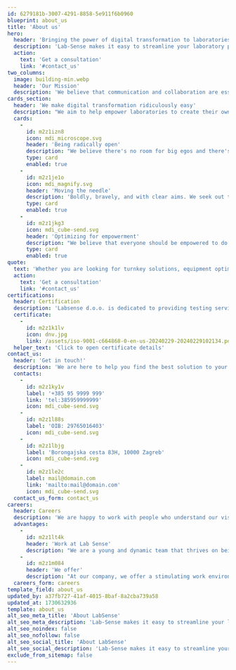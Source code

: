 ```yaml
---
id: 6279181b-3007-4291-8858-5e911f6b0960
blueprint: about_us
title: 'About us'
hero:
  header: 'Bringing the power of digital transformation to laboratories'
  description: 'Lab-Sense makes it easy to streamline your laboratory processes, improve compliance, and boost efficiency. In minutes, not months.'
  action:
    text: 'Get a consultation'
    link: '#contact_us'
two_columns:
  image: building-min.webp
  header: 'Our Mission'
  description: 'We believe that communication and collaboration are essential for building successful relationships with our clients. We take the time to listen to your needs and concerns and work with you to find the best solutions for your lab.'
cards_section:
  header: 'We make digital transformation ridiculously easy'
  description: "We aim to help empower laboratories to create their own digital solutions. Here's how we plan on doing it."
  cards:
    -
      id: m2z1izn8
      icon: mdi_microscope.svg
      header: 'Being radically open'
      description: "We believe there's no room for big egos and there's always time to help each other. We strive to give and receive feedback, ideas, and perspectives."
      type: card
      enabled: true
    -
      id: m2z1je1o
      icon: mdi_magnify.svg
      header: 'Moving the needle'
      description: 'Boldly, bravely, and with clear aims. We seek out the big opportunities and double down on the most important things to work on.'
      type: card
      enabled: true
    -
      id: m2z1jkg3
      icon: mdi_cube-send.svg
      header: 'Optimizing for empowerment'
      description: "We believe that everyone should be empowered to do whatever they think is in the company's best interest."
      type: card
      enabled: true
quote:
  text: 'Whether you are looking for turnkey solutions, equipment optimization, compliance guidance, or consulting services, we are here to help. Contact us today to learn more about how we can help your lab reach its full potential.'
  action:
    text: 'Get a consultation'
    link: '#contact_us'
certifications:
  header: Certification
  description: 'Labsense d.o.o. is dedicated to providing testing services in accordance with the highest quality standards in our industry. As a premier testing laboratory, our primary purpose is to ensure the satisfaction of our customers, while operating in accordance with ISO 9001 and other applicable standards, including strict compliance with all relevant laws and regulations.'
  certificate:
    -
      id: m2z1k1lv
      icon: dnv.jpg
      link: /assets/iso-9001-c664868-0-en-us-20240229-20240229102134.pdf
  helper_text: 'Click to open certificate details'
contact_us:
  header: 'Get in touch!'
  description: 'We are here to help you find the best solution to your challenges'
  contacts:
    -
      id: m2z1ky1v
      label: '+385 95 9999 999'
      link: 'tel:385959999999'
      icon: mdi_cube-send.svg
    -
      id: m2z1l88s
      label: 'OIB: 29765016403'
      icon: mdi_cube-send.svg
    -
      id: m2z1lbjg
      label: 'Borongajska cesta 83H, 10000 Zagreb'
      icon: mdi_cube-send.svg
    -
      id: m2z1le2c
      label: mail@domain.com
      link: 'mailto:mail@domain.com'
      icon: mdi_cube-send.svg
  contact_us_form: contact_us
careers:
  header: Careers
  description: 'We are happy to work with people who understand our vision and share our values'
  advantages:
    -
      id: m2z1lt4k
      header: 'Work at Lab Sense'
      description: "We are a young and dynamic team that thrives on being agile and innovative. Our team is always looking for new ways to approach challenges and solve problems. We pride ourselves on being efficient in our work and delivering high-quality results to our clients. Collaboration is key to our success, and we value each team member's unique skills and strengths. As team players, we work together to achieve our goals and push each other to achieve even greater heights."
    -
      id: m2z1m084
      header: 'We offer'
      description: "At our company, we offer a stimulating work environment that encourages creativity, innovation, and personal growth. We are committed to helping our employees grow both personally and professionally by providing opportunities for development and career path planning. We believe that each employee's journey is unique, and we work with them to create an individualized career path that suits their goals and aspirations."
  careers_form: careers
template_field: about_us
updated_by: a37fb727-41af-4015-8baf-8a2cba739a58
updated_at: 1730632936
template: about_us
alt_seo_meta_title: 'About LabSense'
alt_seo_meta_description: 'Lab-Sense makes it easy to streamline your laboratory processes, improve compliance, and boost efficiency. In minutes, not months.'
alt_seo_noindex: false
alt_seo_nofollow: false
alt_seo_social_title: 'About LabSense'
alt_seo_social_description: 'Lab-Sense makes it easy to streamline your laboratory processes, improve compliance, and boost efficiency. In minutes, not months.'
exclude_from_sitemap: false
---
```


